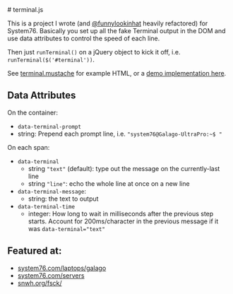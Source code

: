 <!--
terminal.js

Copyright (C) System76, Inc.

This file is part of terminal.js.

Permission is hereby granted, free of charge, to any person obtaining a copy
of this software and associated documentation files (the "Software"), to deal
in the Software without restriction, including without limitation the rights
to use, copy, modify, merge, publish, distribute, sublicense, and/or sell
copies of the Software, and to permit persons to whom the Software is
furnished to do so, subject to the following conditions:

The above copyright notice and this permission notice shall be included in all
copies or substantial portions of the Software.

THE SOFTWARE IS PROVIDED "AS IS", WITHOUT WARRANTY OF ANY KIND, EXPRESS OR
IMPLIED, INCLUDING BUT NOT LIMITED TO THE WARRANTIES OF MERCHANTABILITY,
FITNESS FOR A PARTICULAR PURPOSE AND NONINFRINGEMENT. IN NO EVENT SHALL THE
AUTHORS OR COPYRIGHT HOLDERS BE LIABLE FOR ANY CLAIM, DAMAGES OR OTHER
LIABILITY, WHETHER IN AN ACTION OF CONTRACT, TORT OR OTHERWISE, ARISING FROM,
OUT OF OR IN CONNECTION WITH THE SOFTWARE OR THE USE OR OTHER DEALINGS IN THE
SOFTWARE.
--># terminal.js

This is a project I wrote (and [@funnylookinhat](https://github.com/funnylookinhat) heavily refactored) for System76. Basically you set up all the fake Terminal output in the DOM and use data attributes to control the speed of each line.

Then just `runTerminal()` on a jQuery object to kick it off, i.e. `runTerminal($('#terminal'))`.

See [terminal.mustache](https://github.com/cassidyjames/terminal.js/blob/master/terminal.mustache) for example HTML, or a [demo implementation here](http://cassidyjames.github.io/terminal.js/).


## Data Attributes

On the container:

* `data-terminal-prompt`
 * string: Prepend each prompt line, i.e. `"system76@Galago-UltraPro:~$ "`

On each span:

* `data-terminal`
  * string `"text"` (default): type out the message on the currently-last line
  * string `"line"`: echo the whole line at once on a new line
* `data-terminal-message`:
  * string: the text to output
* `data-terminal-time`
  * integer: How long to wait in milliseconds after the previous step starts. Account for 200ms/character in the previous message if it was `data-terminal="text"`


## Featured at:

* [system76.com/laptops/galago](https://system76.com/laptops/galago)
* [system76.com/servers](https://system76.com/servers)
* [snwh.org/fsck/](http://snwh.org/fsck/)
